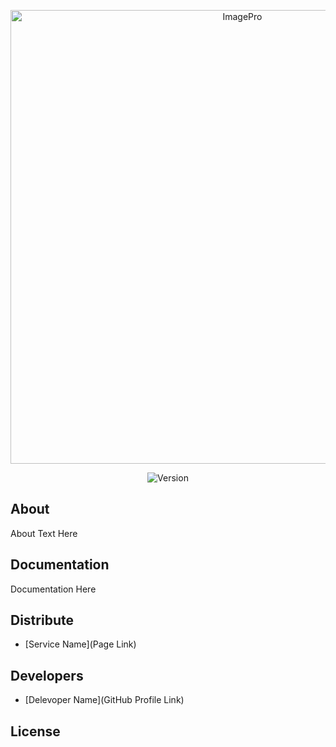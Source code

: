 <p align="center">
      <img src="https://i.ibb.co/Kbqt9zG/1.png" alt="ImagePro" width="726">
</p>

<p align="center">
   <img src="https://shields.microej.com/badge/Version-1.0.0-blue" alt="Version">
</p>

## About

About Text Here

## Documentation

Documentation Here

## Distribute

- [Service Name](Page Link)


## Developers

- [Delevoper Name](GitHub Profile Link)

## License
